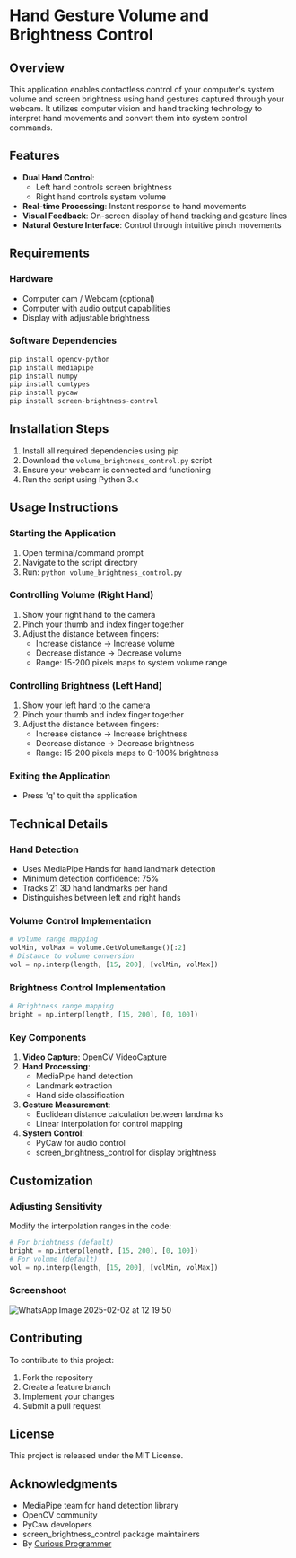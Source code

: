 # Hand Gesture Volume and Brightness Control

## Overview
This application enables contactless control of your computer's system volume and screen brightness using hand gestures captured through your webcam. It utilizes computer vision and hand tracking technology to interpret hand movements and convert them into system control commands.

## Features
- **Dual Hand Control**: 
  - Left hand controls screen brightness
  - Right hand controls system volume
- **Real-time Processing**: Instant response to hand movements
- **Visual Feedback**: On-screen display of hand tracking and gesture lines
- **Natural Gesture Interface**: Control through intuitive pinch movements

## Requirements

### Hardware
- Computer cam / Webcam (optional)
- Computer with audio output capabilities
- Display with adjustable brightness

### Software Dependencies
```bash
pip install opencv-python
pip install mediapipe
pip install numpy
pip install comtypes
pip install pycaw
pip install screen-brightness-control
```

## Installation Steps
1. Install all required dependencies using pip
2. Download the `volume_brightness_control.py` script
3. Ensure your webcam is connected and functioning
4. Run the script using Python 3.x

## Usage Instructions

### Starting the Application
1. Open terminal/command prompt
2. Navigate to the script directory
3. Run: `python volume_brightness_control.py`

### Controlling Volume (Right Hand)
1. Show your right hand to the camera
2. Pinch your thumb and index finger together
3. Adjust the distance between fingers:
   - Increase distance → Increase volume
   - Decrease distance → Decrease volume
   - Range: 15-200 pixels maps to system volume range

### Controlling Brightness (Left Hand)
1. Show your left hand to the camera
2. Pinch your thumb and index finger together
3. Adjust the distance between fingers:
   - Increase distance → Increase brightness
   - Decrease distance → Decrease brightness
   - Range: 15-200 pixels maps to 0-100% brightness

### Exiting the Application
- Press 'q' to quit the application

## Technical Details

### Hand Detection
- Uses MediaPipe Hands for hand landmark detection
- Minimum detection confidence: 75%
- Tracks 21 3D hand landmarks per hand
- Distinguishes between left and right hands

### Volume Control Implementation
```python
# Volume range mapping
volMin, volMax = volume.GetVolumeRange()[:2]
# Distance to volume conversion
vol = np.interp(length, [15, 200], [volMin, volMax])
```

### Brightness Control Implementation
```python
# Brightness range mapping
bright = np.interp(length, [15, 200], [0, 100])
```

### Key Components
1. **Video Capture**: OpenCV VideoCapture
2. **Hand Processing**:
   - MediaPipe hand detection
   - Landmark extraction
   - Hand side classification
3. **Gesture Measurement**:
   - Euclidean distance calculation between landmarks
   - Linear interpolation for control mapping
4. **System Control**:
   - PyCaw for audio control
   - screen_brightness_control for display brightness

## Customization

### Adjusting Sensitivity
Modify the interpolation ranges in the code:
```python
# For brightness (default)
bright = np.interp(length, [15, 200], [0, 100])
# For volume (default)
vol = np.interp(length, [15, 200], [volMin, volMax])
```

### Screenshoot
![WhatsApp Image 2025-02-02 at 12 19 50](https://github.com/user-attachments/assets/0439f5be-4260-4569-82cd-f604779e901d)


## Contributing

To contribute to this project:
1. Fork the repository
2. Create a feature branch
3. Implement your changes
4. Submit a pull request

## License
This project is released under the MIT License.

## Acknowledgments
- MediaPipe team for hand detection library
- OpenCV community
- PyCaw developers
- screen_brightness_control package maintainers
- By [Curious Programmer](https://codewithcurious.com/)

